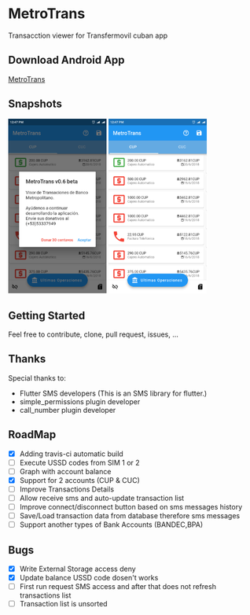 # MetroTrans
Transacction viewer for Transfermovil cuban app

## Download Android App
[MetroTrans](https://github.com/aleguerra05/metro_trans/releases/download/0.6-beta/app-release.apk)

## Snapshots

<img src="https://github.com/aleguerra05/metro_trans/blob/master/screenshots/Screenshot_1.png?raw=true" alt="Snapshot 1" width="200px"/>
<img src="https://github.com/aleguerra05/metro_trans/blob/master/screenshots/Screenshot_2.png?raw=true" alt="Snapshot 2" width="200px"/>

## Getting Started

Feel free to contribute, clone, pull request, issues, ...

## Thanks

Special thanks to:
- Flutter SMS developers (This is an SMS library for flutter.)
- simple_permissions plugin developer
- call_number plugin developer

## RoadMap

- [x] Adding travis-ci automatic build
- [ ] Execute USSD codes from SIM 1 or 2
- [ ] Graph with account balance
- [x] Support for 2 accounts (CUP & CUC)
- [ ] Improve Transactions Details
- [ ] Allow receive sms and auto-update transaction list
- [ ] Improve connect/disconnect button based on sms messages history
- [ ] Save/Load transaction data from database therefore sms messages
- [ ] Support another types of Bank Accounts (BANDEC,BPA)

## Bugs

- [x] Write External Storage access deny
- [x] Update balance USSD code dosen't works
- [ ] First run request SMS access and after that does not refresh transactions list
- [ ] Transaction list is unsorted
